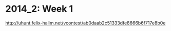 2014_2: Week 1
==============

http://uhunt.felix-halim.net/vcontest/ab0daab2c51333dfe8666b6f717e8b0e
